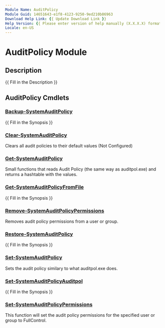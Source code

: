 ```yaml
---
Module Name: AuditPolicy
Module Guid: 14651643-e1f8-4123-9250-9ed210b86963
Download Help Link: {{ Update Download Link }}
Help Version: {{ Please enter version of help manually (X.X.X.X) format }}
Locale: en-US
---
```


# AuditPolicy Module
## Description
{{ Fill in the Description }}

## AuditPolicy Cmdlets
### [Backup-SystemAuditPolicy](Backup-SystemAuditPolicy.md)
{{ Fill in the Synopsis }}

### [Clear-SystemAuditPolicy](Clear-SystemAuditPolicy.md)
Clears all audit policies to their default values (Not Configured)

### [Get-SystemAuditPolicy](Get-SystemAuditPolicy.md)
Small functions that reads Audit Policy (the same way as auditpol.exe) and returns a hashtable with the values.

### [Get-SystemAuditPolicyFromFile](Get-SystemAuditPolicyFromFile.md)
{{ Fill in the Synopsis }}

### [Remove-SystemAuditPolicyPermissions](Remove-SystemAuditPolicyPermissions.md)
Removes audit policy permissions from a user or group.

### [Restore-SystemAuditPolicy](Restore-SystemAuditPolicy.md)
{{ Fill in the Synopsis }}

### [Set-SystemAuditPolicy](Set-SystemAuditPolicy.md)
Sets the audit policy similary to what auditpol.exe does.

### [Set-SystemAuditPolicyAuditpol](Set-SystemAuditPolicyAuditpol.md)
{{ Fill in the Synopsis }}

### [Set-SystemAuditPolicyPermissions](Set-SystemAuditPolicyPermissions.md)
This function will set the audit policy permissions for the specified user or group to FullControl.


